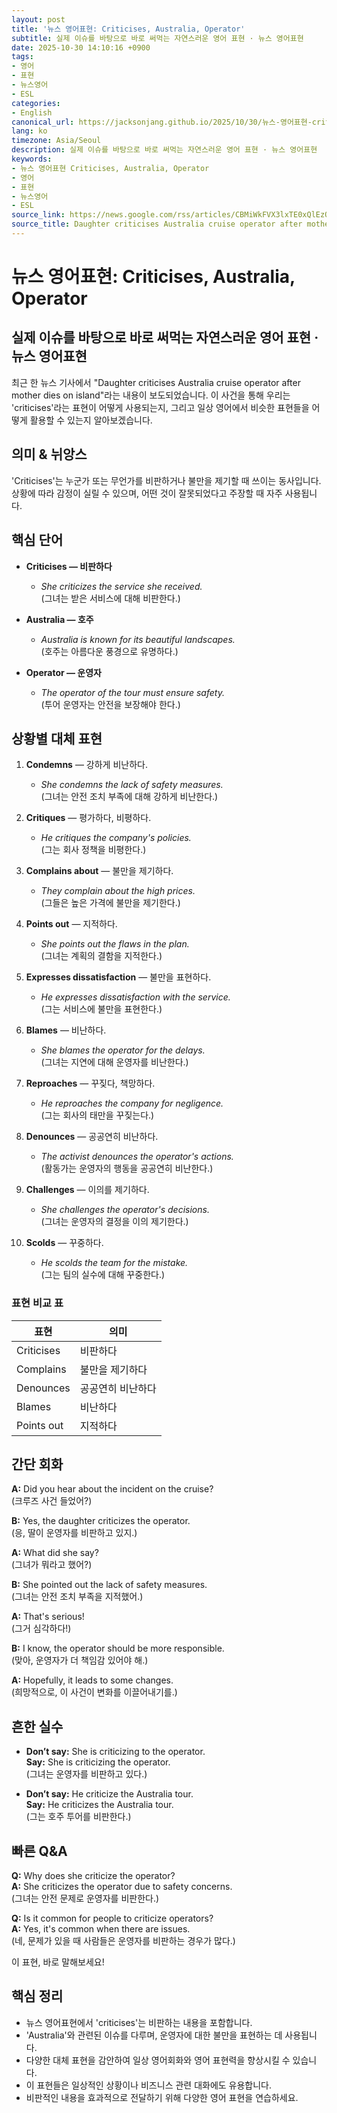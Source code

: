 ```yaml
---
layout: post
title: '뉴스 영어표현: Criticises, Australia, Operator'
subtitle: 실제 이슈를 바탕으로 바로 써먹는 자연스러운 영어 표현 · 뉴스 영어표현
date: 2025-10-30 14:10:16 +0900
tags:
- 영어
- 표현
- 뉴스영어
- ESL
categories:
- English
canonical_url: https://jacksonjang.github.io/2025/10/30/뉴스-영어표현-criticises-australia-operator/
lang: ko
timezone: Asia/Seoul
description: 실제 이슈를 바탕으로 바로 써먹는 자연스러운 영어 표현 · 뉴스 영어표현
keywords:
- 뉴스 영어표현 Criticises, Australia, Operator
- 영어
- 표현
- 뉴스영어
- ESL
source_link: https://news.google.com/rss/articles/CBMiWkFVX3lxTE0xQlEzQXBTQWRqZWg5bnFxV1ZIS2tIX2tkS29XZ0Y2VWl4VHJ6ODlYWkhmUTdRWWkwZmtwTDU5RG9td0o0Z2E2bU4zVkRBeTRWSzJoaU00ZmlOUdIBX0FVX3lxTFBWZXRTOHl1T25XNEJBckJGQ0J5aEdVMUwySzBNZDN0dDUwUGtFZHFIdEJLS2hQcEw4TV9RdTl3bzBacm55RXNmNVo0WlhtSGdUTUdoS1JyZDVVNFlUU2Uw?oc=5
source_title: Daughter criticises Australia cruise operator after mother dies on island
---
```


# 뉴스 영어표현: Criticises, Australia, Operator
## 실제 이슈를 바탕으로 바로 써먹는 자연스러운 영어 표현 · 뉴스 영어표현

최근 한 뉴스 기사에서 "Daughter criticises Australia cruise operator after mother dies on island"라는 내용이 보도되었습니다. 이 사건을 통해 우리는 'criticises'라는 표현이 어떻게 사용되는지, 그리고 일상 영어에서 비슷한 표현들을 어떻게 활용할 수 있는지 알아보겠습니다.

## 의미 & 뉘앙스
'Criticises'는 누군가 또는 무언가를 비판하거나 불만을 제기할 때 쓰이는 동사입니다. 상황에 따라 감정이 실릴 수 있으며, 어떤 것이 잘못되었다고 주장할 때 자주 사용됩니다.

## 핵심 단어

- **Criticises — 비판하다**
  - *She criticizes the service she received.*  
    (그녀는 받은 서비스에 대해 비판한다.)

- **Australia — 호주**
  - *Australia is known for its beautiful landscapes.*  
    (호주는 아름다운 풍경으로 유명하다.)

- **Operator — 운영자**
  - *The operator of the tour must ensure safety.*  
    (투어 운영자는 안전을 보장해야 한다.)

## 상황별 대체 표현

1. **Condemns** — 강하게 비난하다.
   - *She condemns the lack of safety measures.*  
     (그녀는 안전 조치 부족에 대해 강하게 비난한다.)

2. **Critiques** — 평가하다, 비평하다.
   - *He critiques the company's policies.*  
     (그는 회사 정책을 비평한다.)

3. **Complains about** — 불만을 제기하다.
   - *They complain about the high prices.*  
     (그들은 높은 가격에 불만을 제기한다.)

4. **Points out** — 지적하다.
   - *She points out the flaws in the plan.*  
     (그녀는 계획의 결함을 지적한다.)

5. **Expresses dissatisfaction** — 불만을 표현하다.
   - *He expresses dissatisfaction with the service.*  
     (그는 서비스에 불만을 표현한다.)

6. **Blames** — 비난하다.
   - *She blames the operator for the delays.*  
     (그녀는 지연에 대해 운영자를 비난한다.)

7. **Reproaches** — 꾸짖다, 책망하다.
   - *He reproaches the company for negligence.*  
     (그는 회사의 태만을 꾸짖는다.)

8. **Denounces** — 공공연히 비난하다.
   - *The activist denounces the operator's actions.*  
     (활동가는 운영자의 행동을 공공연히 비난한다.)

9. **Challenges** — 이의를 제기하다.
   - *She challenges the operator's decisions.*  
     (그녀는 운영자의 결정을 이의 제기한다.)

10. **Scolds** — 꾸중하다.
    - *He scolds the team for the mistake.*  
      (그는 팀의 실수에 대해 꾸중한다.)

### 표현 비교 표

| 표현          | 의미                 |
|---------------|--------------------|
| Criticises    | 비판하다            |
| Complains     | 불만을 제기하다     |
| Denounces     | 공공연히 비난하다    |
| Blames        | 비난하다            |
| Points out    | 지적하다            |

## 간단 회화

**A:** Did you hear about the incident on the cruise?  
(크루즈 사건 들었어?)

**B:** Yes, the daughter criticizes the operator.  
(응, 딸이 운영자를 비판하고 있지.)

**A:** What did she say?  
(그녀가 뭐라고 했어?)

**B:** She pointed out the lack of safety measures.  
(그녀는 안전 조치 부족을 지적했어.)

**A:** That's serious!  
(그거 심각하다!)

**B:** I know, the operator should be more responsible.  
(맞아, 운영자가 더 책임감 있어야 해.)

**A:** Hopefully, it leads to some changes.  
(희망적으로, 이 사건이 변화를 이끌어내기를.)

## 흔한 실수

- **Don’t say:** She is criticizing to the operator.  
  **Say:** She is criticizing the operator.  
  (그녀는 운영자를 비판하고 있다.)

- **Don’t say:** He criticize the Australia tour.  
  **Say:** He criticizes the Australia tour.  
  (그는 호주 투어를 비판한다.)

## 빠른 Q&A

**Q:** Why does she criticize the operator?  
**A:** She criticizes the operator due to safety concerns.  
(그녀는 안전 문제로 운영자를 비판한다.)

**Q:** Is it common for people to criticize operators?  
**A:** Yes, it's common when there are issues.  
(네, 문제가 있을 때 사람들은 운영자를 비판하는 경우가 많다.)

이 표현, 바로 말해보세요!

## 핵심 정리

- 뉴스 영어표현에서 'criticises'는 비판하는 내용을 포함합니다.
- 'Australia'와 관련된 이슈를 다루며, 운영자에 대한 불만을 표현하는 데 사용됩니다.
- 다양한 대체 표현을 감안하여 일상 영어회화와 영어 표현력을 향상시킬 수 있습니다.
- 이 표현들은 일상적인 상황이나 비즈니스 관련 대화에도 유용합니다.
- 비판적인 내용을 효과적으로 전달하기 위해 다양한 영어 표현을 연습하세요.